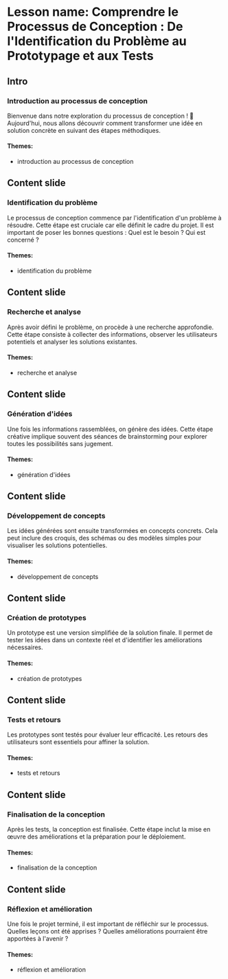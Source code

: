 # Lesson name: Comprendre le Processus de Conception : De l'Identification du Problème au Prototypage et aux Tests

## Intro

### Introduction au processus de conception

Bienvenue dans notre exploration du processus de conception ! 🌟 Aujourd'hui, nous allons découvrir comment transformer une idée en solution concrète en suivant des étapes méthodiques.

#### **Themes:**
- introduction au processus de conception

## Content slide

### Identification du problème

Le processus de conception commence par l'identification d'un problème à résoudre. Cette étape est cruciale car elle définit le cadre du projet. Il est important de poser les bonnes questions : Quel est le besoin ? Qui est concerné ?

#### **Themes:**
- identification du problème

## Content slide

### Recherche et analyse

Après avoir défini le problème, on procède à une recherche approfondie. Cette étape consiste à collecter des informations, observer les utilisateurs potentiels et analyser les solutions existantes.

#### **Themes:**
- recherche et analyse

## Content slide

### Génération d'idées

Une fois les informations rassemblées, on génère des idées. Cette étape créative implique souvent des séances de brainstorming pour explorer toutes les possibilités sans jugement.

#### **Themes:**
- génération d'idées

## Content slide

### Développement de concepts

Les idées générées sont ensuite transformées en concepts concrets. Cela peut inclure des croquis, des schémas ou des modèles simples pour visualiser les solutions potentielles.

#### **Themes:**
- développement de concepts

## Content slide

### Création de prototypes

Un prototype est une version simplifiée de la solution finale. Il permet de tester les idées dans un contexte réel et d'identifier les améliorations nécessaires.

#### **Themes:**
- création de prototypes

## Content slide

### Tests et retours

Les prototypes sont testés pour évaluer leur efficacité. Les retours des utilisateurs sont essentiels pour affiner la solution.

#### **Themes:**
- tests et retours

## Content slide

### Finalisation de la conception

Après les tests, la conception est finalisée. Cette étape inclut la mise en œuvre des améliorations et la préparation pour le déploiement.

#### **Themes:**
- finalisation de la conception

## Content slide

### Réflexion et amélioration

Une fois le projet terminé, il est important de réfléchir sur le processus. Quelles leçons ont été apprises ? Quelles améliorations pourraient être apportées à l'avenir ?

#### **Themes:**
- réflexion et amélioration
